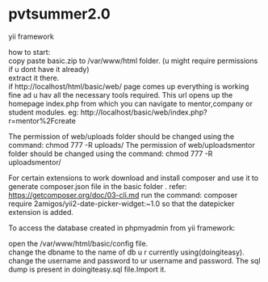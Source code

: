 # pvtsummer2.0
yii framework


how to start:   
copy paste basic.zip to /var/www/html folder. (u might require permissions if u dont have it already)  
extract it there.   
if http://localhost/html/basic/web/ page comes up everything is working fine ad u hav all the necessary tools required.
This url opens up the homepage index.php from which you can navigate to mentor,company or student modules.
eg: http://localhost/basic/web/index.php?r=mentor%2Fcreate

The permission of web/uploads folder should be changed using the command: chmod 777 -R uploads/
The permission of web/uploadsmentor folder should be changed using the command: chmod 777 -R uploadsmentor/

For certain extensions to work download and install composer and use it to generate composer.json file in the basic folder .
refer: https://getcomposer.org/doc/03-cli.md
run the command: composer require 2amigos/yii2-date-picker-widget:~1.0 
so that the datepicker extension is added.


To access the database created in phpmyadmin from yii framework:

open the /var/www/html/basic/config file.   
change the dbname to the name of db u r currently using(doingiteasy).   
change the username and password to ur username and password.
The sql dump is present in doingiteasy.sql file.Import it.


